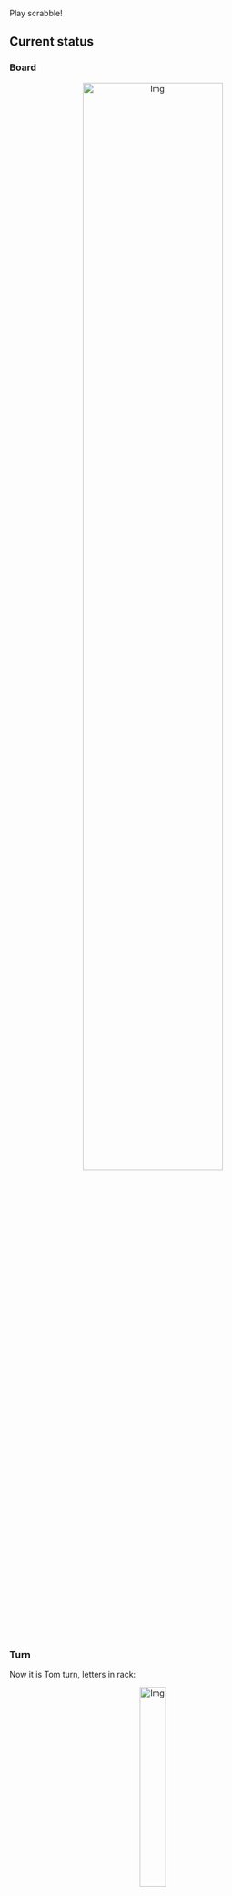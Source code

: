 
Play scrabble!
## Current status
### Board
<p align="center">
<img src="https://raw.githubusercontent.com/radosz99/radosz99/main/board.png" width=70% alt="Img"/>
    </p>
    
### Turn
Now it is Tom turn, letters in rack:
<p align="center">
<img src="https://raw.githubusercontent.com/radosz99/radosz99/main/rack.png" width=30% alt="Img"/>
</p>

### Game score
| Id | Player name | Points |
  | - | - | - |  
|0 | Tom | 214
|1 | Jerry | 201
## Make the move
Make the move and insert the letters by creating an [issue](https://github.com/radosz99/radosz99/issues/new?title=scrabble%7Cmove%7C7%3AA%3ARIDE&body=Just+push+%27Submit+new+issue%27+or+update+with+your+move.) according to the rules or...

## Possibly best moves  
Are you sure? :smiling_imp: :smiling_imp: :smiling_imp:
<details>
  <summary>Spoiler warning!</summary>
  
  | Id | Move | Issue link | Points |
  | - | - | - | - |  
|1| M:6:miaoued | [scrabble&#124;move&#124;M:6:miaoued](https://github.com/radosz99/radosz99/issues/new?title=scrabble%7Cmove%7CM%3A6%3Amiaoued&body=Just+push+%27Submit+new+issue%27+or+update+with+your+move.) | 14 
|2| K:9:miso | [scrabble&#124;move&#124;K:9:miso](https://github.com/radosz99/radosz99/issues/new?title=scrabble%7Cmove%7CK%3A9%3Amiso&body=Just+push+%27Submit+new+issue%27+or+update+with+your+move.) | 12 
|3| M:7:amused | [scrabble&#124;move&#124;M:7:amused](https://github.com/radosz99/radosz99/issues/new?title=scrabble%7Cmove%7CM%3A7%3Aamused&body=Just+push+%27Submit+new+issue%27+or+update+with+your+move.) | 12 
|4| L:9:sumi | [scrabble&#124;move&#124;L:9:sumi](https://github.com/radosz99/radosz99/issues/new?title=scrabble%7Cmove%7CL%3A9%3Asumi&body=Just+push+%27Submit+new+issue%27+or+update+with+your+move.) | 12 
|5| L:9:semi | [scrabble&#124;move&#124;L:9:semi](https://github.com/radosz99/radosz99/issues/new?title=scrabble%7Cmove%7CL%3A9%3Asemi&body=Just+push+%27Submit+new+issue%27+or+update+with+your+move.) | 12 
|6| L:9:simi | [scrabble&#124;move&#124;L:9:simi](https://github.com/radosz99/radosz99/issues/new?title=scrabble%7Cmove%7CL%3A9%3Asimi&body=Just+push+%27Submit+new+issue%27+or+update+with+your+move.) | 12 
|7| I:2:mesian | [scrabble&#124;move&#124;I:2:mesian](https://github.com/radosz99/radosz99/issues/new?title=scrabble%7Cmove%7CI%3A2%3Amesian&body=Just+push+%27Submit+new+issue%27+or+update+with+your+move.) | 12 
|8| L:9:moai | [scrabble&#124;move&#124;L:9:moai](https://github.com/radosz99/radosz99/issues/new?title=scrabble%7Cmove%7CL%3A9%3Amoai&body=Just+push+%27Submit+new+issue%27+or+update+with+your+move.) | 12 
|9| K:9:muso | [scrabble&#124;move&#124;K:9:muso](https://github.com/radosz99/radosz99/issues/new?title=scrabble%7Cmove%7CK%3A9%3Amuso&body=Just+push+%27Submit+new+issue%27+or+update+with+your+move.) | 12 
|10| K:9:sumo | [scrabble&#124;move&#124;K:9:sumo](https://github.com/radosz99/radosz99/issues/new?title=scrabble%7Cmove%7CK%3A9%3Asumo&body=Just+push+%27Submit+new+issue%27+or+update+with+your+move.) | 12 
</details>
    
## Latest moves

| Id | Type | Move / Letters to replace | Created words / New letters | Date | Points | Player | Who |
| - | - | - | - | - | - | - | - |
|13| INSERT | 14:G:oedipean | ['OEDIPEAN'] | 11/25/2022, 11:35:54 | 62 | Jerry | [radosz99](github.com/radosz99) |
|12| INSERT | 12:F:centroid | ['CENTROID'] | 11/25/2022, 11:34:49 | 76 | Tom | [radosz99](github.com/radosz99) |
|11| INSERT | H:9:loonie | ['LOONIE'] | 11/25/2022, 11:33:55 | 21 | Jerry | [radosz99](github.com/radosz99) |
|10| INSERT | 11:A:berry | ['BERRY'] | 11/25/2022, 11:33:14 | 26 | Tom | [radosz99](github.com/radosz99) |
|9| INSERT | 9:F:jell | ['JELL'] | 11/25/2022, 11:32:14 | 11 | Jerry | [radosz99](github.com/radosz99) |
|8| INSERT | F:7:soja | ['SOJA'] | 11/25/2022, 11:31:08 | 27 | Tom | [radosz99](github.com/radosz99) |
|7| INSERT | 14:A:berg | ['BERG'] | 11/25/2022, 11:28:57 | 27 | Jerry | [radosz99](github.com/radosz99) |
|6| INSERT | B:9:keelie | ['KEELIE'] | 11/25/2022, 11:27:37 | 20 | Tom | [radosz99](github.com/radosz99) |
|5| INSERT | F:3:ham | ['HAM'] | 11/25/2022, 11:26:38 | 14 | Jerry | [radosz99](github.com/radosz99) |
|4| INSERT | B:4:quit | ['QUIT'] | 11/25/2022, 11:25:26 | 15 | Tom | [radosz99](github.com/radosz99) |
|3| INSERT | 4:B:qindar | ['QINDAR'] | 11/25/2022, 11:24:40 | 32 | Jerry | [radosz99](github.com/radosz99) |
|2| INSERT | 9:B:kex | ['KEX'] | 11/25/2022, 11:23:52 | 24 | Tom | [radosz99](github.com/radosz99) |
|1| INSERT | D:3:antefix | ['ANTEFIX'] | 11/25/2022, 11:22:28 | 34 | Jerry | [radosz99](github.com/radosz99) |
|0| INSERT | 7:D:fasten | ['FASTEN'] | 11/25/2022, 11:21:33 | 26 | Tom | [radosz99](github.com/radosz99) |